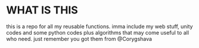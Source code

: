 # WHAT IS THIS
this is a repo for all my reusable functions. imma include my web stuff, unity codes and some python codes plus algorithms that may come useful to all who need.
just remember you got them from @Corygshava
